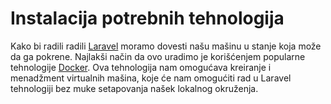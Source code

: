 # Instalacija potrebnih tehnologija

Kako bi radili radili [Laravel](https://laravel.com/) moramo dovesti našu mašinu u stanje koja može da ga pokrene. Najlakši način da ovo uradimo je korišćenjem popularne tehnologije [Docker](https://www.docker.com/). Ova tehnologija nam omogućava kreiranje i 
menadžment virtualnih mašina, koje će nam omogućiti rad u Laravel tehnologiji bez muke setapovanja našek lokalnog okruženja.
